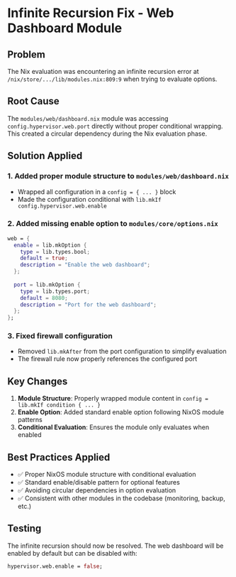 # Infinite Recursion Fix - Web Dashboard Module

## Problem
The Nix evaluation was encountering an infinite recursion error at `/nix/store/.../lib/modules.nix:809:9` when trying to evaluate options. 

## Root Cause
The `modules/web/dashboard.nix` module was accessing `config.hypervisor.web.port` directly without proper conditional wrapping. This created a circular dependency during the Nix evaluation phase.

## Solution Applied

### 1. Added proper module structure to `modules/web/dashboard.nix`
- Wrapped all configuration in a `config = { ... }` block
- Made the configuration conditional with `lib.mkIf config.hypervisor.web.enable`

### 2. Added missing enable option to `modules/core/options.nix`
```nix
web = {
  enable = lib.mkOption {
    type = lib.types.bool;
    default = true;
    description = "Enable the web dashboard";
  };
  
  port = lib.mkOption {
    type = lib.types.port;
    default = 8080;
    description = "Port for the web dashboard";
  };
};
```

### 3. Fixed firewall configuration
- Removed `lib.mkAfter` from the port configuration to simplify evaluation
- The firewall rule now properly references the configured port

## Key Changes
1. **Module Structure**: Properly wrapped module content in `config = lib.mkIf condition { ... }`
2. **Enable Option**: Added standard enable option following NixOS module patterns
3. **Conditional Evaluation**: Ensures the module only evaluates when enabled

## Best Practices Applied
- ✅ Proper NixOS module structure with conditional evaluation
- ✅ Standard enable/disable pattern for optional features
- ✅ Avoiding circular dependencies in option evaluation
- ✅ Consistent with other modules in the codebase (monitoring, backup, etc.)

## Testing
The infinite recursion should now be resolved. The web dashboard will be enabled by default but can be disabled with:
```nix
hypervisor.web.enable = false;
```